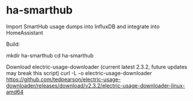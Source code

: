 # ha-smarthub
Import SmartHub usage dumps into InfluxDB and integrate into HomeAssistant

Build:

mkdir ha-smarthub
cd ha-smarthub

Download electric-usage-downloader (current latest 2.3.2, future updates may break this script)
curl -L -o electric-usage-downloader https://github.com/tedpearson/electric-usage-downloader/releases/download/v2.3.2/electric-usage-downloader-linux-amd64

